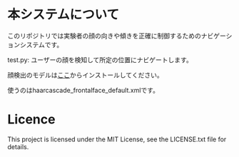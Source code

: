 # 本システムについて
このリポジトリでは実験者の顔の向きや傾きを正確に制御するためのナビゲーションシステムです。

test.py: ユーザーの顔を検知して所定の位置にナビゲートします。

顔検出のモデルは[ここ](https://github.com/opencv/opencv/tree/master/data/haarcascades)からインストールしてください。

使うのはhaarcascade_frontalface_default.xmlです。

# Licence
This project is licensed under the MIT License, see the LICENSE.txt file for details.

